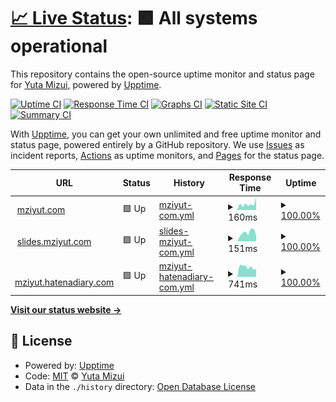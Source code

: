 # [📈 Live Status](https://mziyut.github.io/upptime): <!--live status--> **🟩 All systems operational**

This repository contains the open-source uptime monitor and status page for [Yuta Mizui](https://mziyut.com), powered by [Upptime](https://github.com/upptime/upptime).

[![Uptime CI](https://github.com/mziyut/upptime/workflows/Uptime%20CI/badge.svg)](https://github.com/mziyut/upptime/actions?query=workflow%3A%22Uptime+CI%22)
[![Response Time CI](https://github.com/mziyut/upptime/workflows/Response%20Time%20CI/badge.svg)](https://github.com/mziyut/upptime/actions?query=workflow%3A%22Response+Time+CI%22)
[![Graphs CI](https://github.com/mziyut/upptime/workflows/Graphs%20CI/badge.svg)](https://github.com/mziyut/upptime/actions?query=workflow%3A%22Graphs+CI%22)
[![Static Site CI](https://github.com/mziyut/upptime/workflows/Static%20Site%20CI/badge.svg)](https://github.com/mziyut/upptime/actions?query=workflow%3A%22Static+Site+CI%22)
[![Summary CI](https://github.com/mziyut/upptime/workflows/Summary%20CI/badge.svg)](https://github.com/mziyut/upptime/actions?query=workflow%3A%22Summary+CI%22)

With [Upptime](https://upptime.js.org), you can get your own unlimited and free uptime monitor and status page, powered entirely by a GitHub repository. We use [Issues](https://github.com/mziyut/upptime/issues) as incident reports, [Actions](https://github.com/mziyut/upptime/actions) as uptime monitors, and [Pages](https://mziyut.github.io/upptime) for the status page.

<!--start: status pages-->
<!-- This summary is generated by Upptime (https://github.com/upptime/upptime) -->
<!-- Do not edit this manually, your changes will be overwritten -->
<!-- prettier-ignore -->
| URL | Status | History | Response Time | Uptime |
| --- | ------ | ------- | ------------- | ------ |
| <img alt="" src="https://icons.duckduckgo.com/ip3/mziyut.com.ico" height="13"> [mziyut.com](https://mziyut.com) | 🟩 Up | [mziyut-com.yml](https://github.com/mziyut/upptime/commits/HEAD/history/mziyut-com.yml) | <details><summary><img alt="Response time graph" src="./graphs/mziyut-com/response-time-week.png" height="20"> 160ms</summary><br><a href="https://status.mziyut.com/history/mziyut-com"><img alt="Response time 198" src="https://img.shields.io/endpoint?url=https%3A%2F%2Fraw.githubusercontent.com%2Fmziyut%2Fupptime%2FHEAD%2Fapi%2Fmziyut-com%2Fresponse-time.json"></a><br><a href="https://status.mziyut.com/history/mziyut-com"><img alt="24-hour response time 137" src="https://img.shields.io/endpoint?url=https%3A%2F%2Fraw.githubusercontent.com%2Fmziyut%2Fupptime%2FHEAD%2Fapi%2Fmziyut-com%2Fresponse-time-day.json"></a><br><a href="https://status.mziyut.com/history/mziyut-com"><img alt="7-day response time 160" src="https://img.shields.io/endpoint?url=https%3A%2F%2Fraw.githubusercontent.com%2Fmziyut%2Fupptime%2FHEAD%2Fapi%2Fmziyut-com%2Fresponse-time-week.json"></a><br><a href="https://status.mziyut.com/history/mziyut-com"><img alt="30-day response time 157" src="https://img.shields.io/endpoint?url=https%3A%2F%2Fraw.githubusercontent.com%2Fmziyut%2Fupptime%2FHEAD%2Fapi%2Fmziyut-com%2Fresponse-time-month.json"></a><br><a href="https://status.mziyut.com/history/mziyut-com"><img alt="1-year response time 206" src="https://img.shields.io/endpoint?url=https%3A%2F%2Fraw.githubusercontent.com%2Fmziyut%2Fupptime%2FHEAD%2Fapi%2Fmziyut-com%2Fresponse-time-year.json"></a></details> | <details><summary><a href="https://status.mziyut.com/history/mziyut-com">100.00%</a></summary><a href="https://status.mziyut.com/history/mziyut-com"><img alt="All-time uptime 99.64%" src="https://img.shields.io/endpoint?url=https%3A%2F%2Fraw.githubusercontent.com%2Fmziyut%2Fupptime%2FHEAD%2Fapi%2Fmziyut-com%2Fuptime.json"></a><br><a href="https://status.mziyut.com/history/mziyut-com"><img alt="24-hour uptime 100.00%" src="https://img.shields.io/endpoint?url=https%3A%2F%2Fraw.githubusercontent.com%2Fmziyut%2Fupptime%2FHEAD%2Fapi%2Fmziyut-com%2Fuptime-day.json"></a><br><a href="https://status.mziyut.com/history/mziyut-com"><img alt="7-day uptime 100.00%" src="https://img.shields.io/endpoint?url=https%3A%2F%2Fraw.githubusercontent.com%2Fmziyut%2Fupptime%2FHEAD%2Fapi%2Fmziyut-com%2Fuptime-week.json"></a><br><a href="https://status.mziyut.com/history/mziyut-com"><img alt="30-day uptime 100.00%" src="https://img.shields.io/endpoint?url=https%3A%2F%2Fraw.githubusercontent.com%2Fmziyut%2Fupptime%2FHEAD%2Fapi%2Fmziyut-com%2Fuptime-month.json"></a><br><a href="https://status.mziyut.com/history/mziyut-com"><img alt="1-year uptime 99.25%" src="https://img.shields.io/endpoint?url=https%3A%2F%2Fraw.githubusercontent.com%2Fmziyut%2Fupptime%2FHEAD%2Fapi%2Fmziyut-com%2Fuptime-year.json"></a></details>
| <img alt="" src="https://icons.duckduckgo.com/ip3/slides.mziyut.com.ico" height="13"> [slides.mziyut.com](https://slides.mziyut.com) | 🟩 Up | [slides-mziyut-com.yml](https://github.com/mziyut/upptime/commits/HEAD/history/slides-mziyut-com.yml) | <details><summary><img alt="Response time graph" src="./graphs/slides-mziyut-com/response-time-week.png" height="20"> 151ms</summary><br><a href="https://status.mziyut.com/history/slides-mziyut-com"><img alt="Response time 180" src="https://img.shields.io/endpoint?url=https%3A%2F%2Fraw.githubusercontent.com%2Fmziyut%2Fupptime%2FHEAD%2Fapi%2Fslides-mziyut-com%2Fresponse-time.json"></a><br><a href="https://status.mziyut.com/history/slides-mziyut-com"><img alt="24-hour response time 204" src="https://img.shields.io/endpoint?url=https%3A%2F%2Fraw.githubusercontent.com%2Fmziyut%2Fupptime%2FHEAD%2Fapi%2Fslides-mziyut-com%2Fresponse-time-day.json"></a><br><a href="https://status.mziyut.com/history/slides-mziyut-com"><img alt="7-day response time 151" src="https://img.shields.io/endpoint?url=https%3A%2F%2Fraw.githubusercontent.com%2Fmziyut%2Fupptime%2FHEAD%2Fapi%2Fslides-mziyut-com%2Fresponse-time-week.json"></a><br><a href="https://status.mziyut.com/history/slides-mziyut-com"><img alt="30-day response time 287" src="https://img.shields.io/endpoint?url=https%3A%2F%2Fraw.githubusercontent.com%2Fmziyut%2Fupptime%2FHEAD%2Fapi%2Fslides-mziyut-com%2Fresponse-time-month.json"></a><br><a href="https://status.mziyut.com/history/slides-mziyut-com"><img alt="1-year response time 181" src="https://img.shields.io/endpoint?url=https%3A%2F%2Fraw.githubusercontent.com%2Fmziyut%2Fupptime%2FHEAD%2Fapi%2Fslides-mziyut-com%2Fresponse-time-year.json"></a></details> | <details><summary><a href="https://status.mziyut.com/history/slides-mziyut-com">100.00%</a></summary><a href="https://status.mziyut.com/history/slides-mziyut-com"><img alt="All-time uptime 100.00%" src="https://img.shields.io/endpoint?url=https%3A%2F%2Fraw.githubusercontent.com%2Fmziyut%2Fupptime%2FHEAD%2Fapi%2Fslides-mziyut-com%2Fuptime.json"></a><br><a href="https://status.mziyut.com/history/slides-mziyut-com"><img alt="24-hour uptime 100.00%" src="https://img.shields.io/endpoint?url=https%3A%2F%2Fraw.githubusercontent.com%2Fmziyut%2Fupptime%2FHEAD%2Fapi%2Fslides-mziyut-com%2Fuptime-day.json"></a><br><a href="https://status.mziyut.com/history/slides-mziyut-com"><img alt="7-day uptime 100.00%" src="https://img.shields.io/endpoint?url=https%3A%2F%2Fraw.githubusercontent.com%2Fmziyut%2Fupptime%2FHEAD%2Fapi%2Fslides-mziyut-com%2Fuptime-week.json"></a><br><a href="https://status.mziyut.com/history/slides-mziyut-com"><img alt="30-day uptime 100.00%" src="https://img.shields.io/endpoint?url=https%3A%2F%2Fraw.githubusercontent.com%2Fmziyut%2Fupptime%2FHEAD%2Fapi%2Fslides-mziyut-com%2Fuptime-month.json"></a><br><a href="https://status.mziyut.com/history/slides-mziyut-com"><img alt="1-year uptime 100.00%" src="https://img.shields.io/endpoint?url=https%3A%2F%2Fraw.githubusercontent.com%2Fmziyut%2Fupptime%2FHEAD%2Fapi%2Fslides-mziyut-com%2Fuptime-year.json"></a></details>
| <img alt="" src="https://icons.duckduckgo.com/ip3/mziyut.hatenadiary.com.ico" height="13"> [mziyut.hatenadiary.com](https://mziyut.hatenadiary.com) | 🟩 Up | [mziyut-hatenadiary-com.yml](https://github.com/mziyut/upptime/commits/HEAD/history/mziyut-hatenadiary-com.yml) | <details><summary><img alt="Response time graph" src="./graphs/mziyut-hatenadiary-com/response-time-week.png" height="20"> 741ms</summary><br><a href="https://status.mziyut.com/history/mziyut-hatenadiary-com"><img alt="Response time 772" src="https://img.shields.io/endpoint?url=https%3A%2F%2Fraw.githubusercontent.com%2Fmziyut%2Fupptime%2FHEAD%2Fapi%2Fmziyut-hatenadiary-com%2Fresponse-time.json"></a><br><a href="https://status.mziyut.com/history/mziyut-hatenadiary-com"><img alt="24-hour response time 778" src="https://img.shields.io/endpoint?url=https%3A%2F%2Fraw.githubusercontent.com%2Fmziyut%2Fupptime%2FHEAD%2Fapi%2Fmziyut-hatenadiary-com%2Fresponse-time-day.json"></a><br><a href="https://status.mziyut.com/history/mziyut-hatenadiary-com"><img alt="7-day response time 741" src="https://img.shields.io/endpoint?url=https%3A%2F%2Fraw.githubusercontent.com%2Fmziyut%2Fupptime%2FHEAD%2Fapi%2Fmziyut-hatenadiary-com%2Fresponse-time-week.json"></a><br><a href="https://status.mziyut.com/history/mziyut-hatenadiary-com"><img alt="30-day response time 776" src="https://img.shields.io/endpoint?url=https%3A%2F%2Fraw.githubusercontent.com%2Fmziyut%2Fupptime%2FHEAD%2Fapi%2Fmziyut-hatenadiary-com%2Fresponse-time-month.json"></a><br><a href="https://status.mziyut.com/history/mziyut-hatenadiary-com"><img alt="1-year response time 772" src="https://img.shields.io/endpoint?url=https%3A%2F%2Fraw.githubusercontent.com%2Fmziyut%2Fupptime%2FHEAD%2Fapi%2Fmziyut-hatenadiary-com%2Fresponse-time-year.json"></a></details> | <details><summary><a href="https://status.mziyut.com/history/mziyut-hatenadiary-com">100.00%</a></summary><a href="https://status.mziyut.com/history/mziyut-hatenadiary-com"><img alt="All-time uptime 100.00%" src="https://img.shields.io/endpoint?url=https%3A%2F%2Fraw.githubusercontent.com%2Fmziyut%2Fupptime%2FHEAD%2Fapi%2Fmziyut-hatenadiary-com%2Fuptime.json"></a><br><a href="https://status.mziyut.com/history/mziyut-hatenadiary-com"><img alt="24-hour uptime 100.00%" src="https://img.shields.io/endpoint?url=https%3A%2F%2Fraw.githubusercontent.com%2Fmziyut%2Fupptime%2FHEAD%2Fapi%2Fmziyut-hatenadiary-com%2Fuptime-day.json"></a><br><a href="https://status.mziyut.com/history/mziyut-hatenadiary-com"><img alt="7-day uptime 100.00%" src="https://img.shields.io/endpoint?url=https%3A%2F%2Fraw.githubusercontent.com%2Fmziyut%2Fupptime%2FHEAD%2Fapi%2Fmziyut-hatenadiary-com%2Fuptime-week.json"></a><br><a href="https://status.mziyut.com/history/mziyut-hatenadiary-com"><img alt="30-day uptime 100.00%" src="https://img.shields.io/endpoint?url=https%3A%2F%2Fraw.githubusercontent.com%2Fmziyut%2Fupptime%2FHEAD%2Fapi%2Fmziyut-hatenadiary-com%2Fuptime-month.json"></a><br><a href="https://status.mziyut.com/history/mziyut-hatenadiary-com"><img alt="1-year uptime 100.00%" src="https://img.shields.io/endpoint?url=https%3A%2F%2Fraw.githubusercontent.com%2Fmziyut%2Fupptime%2FHEAD%2Fapi%2Fmziyut-hatenadiary-com%2Fuptime-year.json"></a></details>

<!--end: status pages-->

[**Visit our status website →**](https://mziyut.github.io/upptime)

## 📄 License

- Powered by: [Upptime](https://github.com/upptime/upptime)
- Code: [MIT](./LICENSE) © [Yuta Mizui](https://mziyut.com)
- Data in the `./history` directory: [Open Database License](https://opendatacommons.org/licenses/odbl/1-0/)

